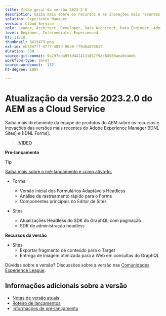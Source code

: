 ```yaml
---
title: Visão geral da versão 2023-2-0
description: Saiba mais sobre os recursos e as inovações mais recentes da versão 2023-2-0 do Adobe Experience Manager [!DNL Forms] e do [!DNL Sites].
solution: Experience Manager
version: Cloud Service
role: Leader, Architect, Developer, Data Architect, Data Engineer, Admin, User
level: Beginner, Intermediate, Experienced
kt: 11218
thumbnail: 3413479.png
exl-id: eb7547ff-47f7-485d-96a0-ff9d8a57861f
duration: 539
source-git-commit: 9a297cda953d4414131657f9ac84580aea0eabeb
workflow-type: tm+mt
source-wordcount: '132'
ht-degree: 100%

---
```


# Atualização da versão 2023.2.0 do AEM as a Cloud Service

Saiba mais diretamente da equipe de produtos do AEM sobre os recursos e inovações das versões mais recentes do Adobe Experience Manager [!DNL Sites] e [!DNL Forms].

>[!VIDEO](https://video.tv.adobe.com/v/3416885/?quality=12&learn=on)

**Pré-lançamento**

>[!TIP]
>
>[Saiba mais sobre o pré-lançamento e como ativá-lo.](https://experienceleague.adobe.com/docs/experience-manager-cloud-service/content/release-notes/prerelease.html?lang=pt-BR)

* Forms
   * Versão inicial dos Formulários Adaptáveis Headless
   * Análise de rastreamento rápido para o Forms
   * Componentes principais no Editor de Sites

* Sites
   * Atualizações Headless do SDK do GraphQL com paginação
   * SDK de administração headless

**Recursos da versão**

* Sites
   * Exportar fragmento de conteúdo para o Target
   * Entrega de imagem otimizada para a Web em consultas do GraphQL

Dúvidas sobre a versão?  Discussões sobre a versão nas [Comunidades Experience League](https://adobe.ly/3KCfab0).

## Informações adicionais sobre a versão

* [Notas de versão atuais](https://experienceleague.adobe.com/docs/experience-manager-cloud-service/content/release-notes/home.html?lang=pt-BR)
* [Roteiro de lançamentos](https://experienceleague.adobe.com/docs/experience-manager-release-information/aem-release-updates/update-releases-roadmap.html?lang=pt-BR)
* [Informações de pré-lançamento](https://experienceleague.adobe.com/docs/experience-manager-cloud-service/content/release-notes/prerelease.html?lang=pt-BR)
